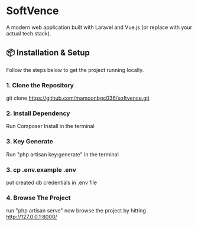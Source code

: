 # SoftVence

A modern web application built with Laravel and Vue.js (or replace with your actual tech stack).

## 📦 Installation & Setup
Follow the steps below to get the project running locally.

### 1. Clone the Repository
git clone https://github.com/mamoonbgc036/softvence.git

### 2. Install Dependency
Run Composer Install in the terminal

### 3. Key Generate
Run "php artisan key:generate" in the terminal

### 3. cp .env.example .env
put created db credentials in .env file 

### 4. Browse The Project
run "php artisan serve"
now browse the project by hitting http://127.0.0.1:8000/
